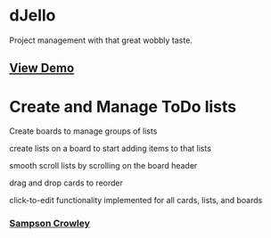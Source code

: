 # dJello
Project management with that great wobbly taste.

## [View Demo](https://salty-lake-71247.herokuapp.com)

# Create and Manage ToDo lists

Create boards to manage groups of lists

create lists on a board to start adding items to that lists

smooth scroll lists by scrolling on the board header

drag and drop cards to reorder

click-to-edit functionality implemented for all cards, lists, and boards

### [Sampson Crowley](https://github.com/SampsonCrowley)
